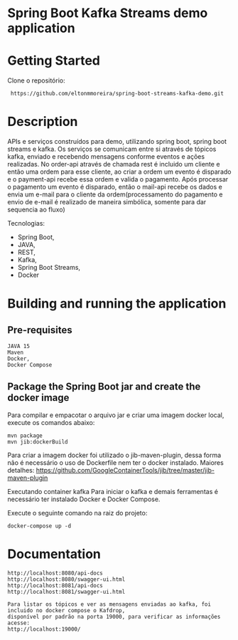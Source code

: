 # Spring Boot Kafka Streams demo application
# Getting Started
Clone o repositório:
<pre><code> https://github.com/eltonmmoreira/spring-boot-streams-kafka-demo.git</code></pre>

# Description
APIs e serviços construídos para demo, utilizando spring boot, spring boot streams e kafka.
Os serviços se comunicam entre si através de tópicos kafka, enviado e recebendo mensagens conforme eventos 
e ações realizadas.
No order-api através de chamada rest é incluido um cliente e então uma ordem para esse cliente, 
ao criar a ordem um evento é disparado e o payment-api recebe essa ordem e valida o pagamento.
Após processar o pagamento um evento é disparado, então o mail-api recebe os dados e 
envia um e-mail para o cliente da ordem(processamento do pagamento e envio de e-mail é realizado de 
maneira simbólica, somente para dar sequencia ao fluxo)

Tecnologias:
- Spring Boot,
- JAVA, 
- REST, 
- Kafka, 
- Spring Boot Streams, 
- Docker

# Building and running the application
## Pre-requisites
<pre><code>JAVA 15
Maven
Docker,
Docker Compose</code></pre>

## Package the Spring Boot jar and create the docker image
Para compilar e empacotar o arquivo jar e criar uma imagem docker local, execute os comandos abaixo:
<pre><code>mvn package
mvn jib:dockerBuild</code></pre>

Para criar a imagem docker foi utilizado o jib-maven-plugin, dessa forma não é necessário o uso de Dockerfile nem ter o docker instalado.
Maiores detalhes: https://github.com/GoogleContainerTools/jib/tree/master/jib-maven-plugin

Executando container kafka
Para iniciar o kafka e demais ferramentas é necessário ter instalado Docker e Docker Compose.

Execute o seguinte comando na raiz do projeto:
<pre><code>docker-compose up -d</code></pre>

# Documentation
<pre><code>http://localhost:8080/api-docs
http://localhost:8080/swagger-ui.html
http://localhost:8081/api-docs
http://localhost:8081/swagger-ui.html

Para listar os tópicos e ver as mensagens enviadas ao kafka, foi incluido no docker compose o Kafdrop, 
disponível por padrão na porta 19000, para verificar as informações acesse:
http://localhost:19000/</code></pre>

